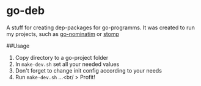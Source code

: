 # go-deb
A stuff for creating dep-packages for go-programms.
It was created to run my projects, such as [go-nominatim](https://github.com/KristinaEtc/go-nominatim) or [stomp](https://github.com/KristinaEtc/stomp)

##Usage
1. Copy directory to a go-project folder
2. In `make-dev.sh` set all your needed values
3. Don't forget to change init config according to your needs
4. Run `make-dev.sh`
...<br/ >
Profit!
